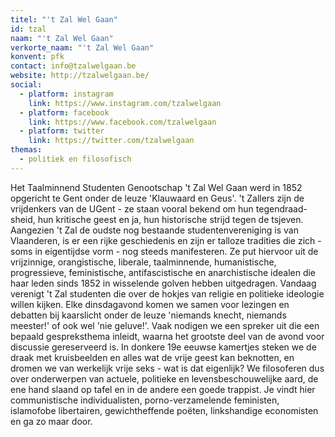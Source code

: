 ```yaml
---
titel: "'t Zal Wel Gaan"
id: tzal
naam: "'t Zal Wel Gaan"
verkorte_naam: "'t Zal Wel Gaan"
konvent: pfk
contact: info@tzalwelgaan.be
website: http://tzalwelgaan.be/
social:
  - platform: instagram
    link: https://www.instagram.com/tzalwelgaan
  - platform: facebook
    link: https://www.facebook.com/tzalwelgaan
  - platform: twitter
    link: https://twitter.com/tzalwelgaan
themas:
  - politiek en filosofisch
---
```


Het Taalminnend Studenten Genootschap 't Zal Wel Gaan werd in 1852 opgericht te Gent onder de leuze 'Klauwaard en Geus'. 't Zallers zijn de vrijdenkers van de UGent - ze staan vooral bekend om hun tegendraad-sheid, hun kritische geest en ja, hun historische strijd tegen de tsjeven.
Aangezien 't Zal de oudste nog bestaande studentenvereniging is van Vlaanderen, is er een rijke geschiedenis en zijn er talloze tradities die zich - soms in eigentijdse vorm - nog steeds manifesteren.
Ze put hiervoor uit de vrijzinnige, orangistische, liberale, taalminnende, humanistische, progressieve, feministische, antifascistische en anarchistische idealen die haar leden sinds 1852 in wisselende golven hebben uitgedragen.
Vandaag verenigt 't Zal studenten die over de hokjes van religie en politieke ideologie willen kijken. Elke dinsdagavond komen we samen voor lezingen en debatten bij kaarslicht onder de leuze 'niemands knecht, niemands meester!' of ook wel 'nie geluve!'.
Vaak nodigen we een spreker uit die een bepaald gespreksthema inleidt, waarna het grootste deel van de avond voor discussie gereserveerd is. In donkere 19e eeuwse kamertjes steken we de draak met kruisbeelden en alles wat de vrije geest kan beknotten, en dromen we van werkelijk vrije seks - wat is dat eigenlijk? We filosoferen dus over onderwerpen van actuele, politieke en levensbeschouwelijke aard, de ene hand slaand op tafel en in de andere een goede trappist.
Je vindt hier communistische individualisten, porno-verzamelende feministen, islamofobe libertairen, gewichtheffende poëten, linkshandige economisten en ga zo maar door.
